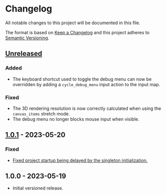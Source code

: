 # Changelog

All notable changes to this project will be documented in this file.

The format is based on [Keep a Changelog](https://keepachangelog.com/en/1.0.0/)
and this project adheres to [Semantic Versioning](https://semver.org/spec/v2.0.0.html).

## [Unreleased]

### Added

- The keyboard shortcut used to toggle the debug menu can now be overridden by
  adding a `cycle_debug_menu` input action to the input map.

### Fixed

- The 3D rendering resolution is now correctly calculated when using the
  `canvas_items` stretch mode.
- The debug menu no longer blocks mouse input when visible.

## [1.0.1] - 2023-05-20

### Fixed

- [Fixed project startup being delayed by the singleton initialization.](https://github.com/godot-extended-libraries/godot-debug-menu/pull/1)

## 1.0.0 - 2023-05-19

- Initial versioned release.

[Unreleased]: https://github.com/godot-extended-libraries/godot-debug-menu/compare/v1.0.1...HEAD
[1.0.1]: https://github.com/godot-extended-libraries/godot-debug-menu/compare/v1.0.0...v1.0.1
